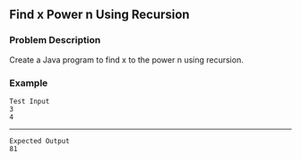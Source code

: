## Find x Power n Using Recursion

### Problem Description
Create a Java program to find x to the power n using recursion.

### Example
    Test Input
    3
    4
-----
    Expected Output
    81